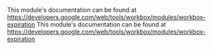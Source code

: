 This module's documentation can be found at https://developers.google.com/web/tools/workbox/modules/workbox-expiration
                                                                                                                                                                                                                                                                                                                                                                                                                                                                                                                                                                                                                                                                                                       This module's documentation can be found at https://developers.google.com/web/tools/workbox/modules/workbox-expiration
